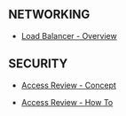 
## NETWORKING
* [Load Balancer - Overview](https://docs.microsoft.com/en-us/azure/load-balancer/load-balancer-overview)

## SECURITY
* [Access Review - Concept](https://docs.microsoft.com/en-us/azure/active-directory/governance/access-reviews-overview)

* [Access Review - How To](https://docs.microsoft.com/en-us/azure/active-directory/governance/create-access-review)
